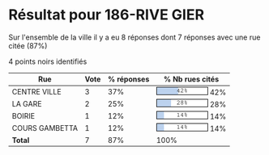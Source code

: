 # Résultat pour 186-RIVE GIER

Sur l'ensemble de la ville il y a eu 8 réponses dont 7 réponses avec une rue citée (87%)

4 points noirs identifiés

| Rue | Vote | % réponses | % Nb rues cités|
|-----|------|------------|----------------|
| CENTRE VILLE | 3 | 37% | <img src="../../img/bar_42.gif" />&nbsp;42%|
| LA GARE | 2 | 25% | <img src="../../img/bar_28.gif" />&nbsp;28%|
| BOIRIE | 1 | 12% | <img src="../../img/bar_14.gif" />&nbsp;14%|
| COURS GAMBETTA | 1 | 12% | <img src="../../img/bar_14.gif" />&nbsp;14%|
| **Total** | 7 | 87% | 100%|
